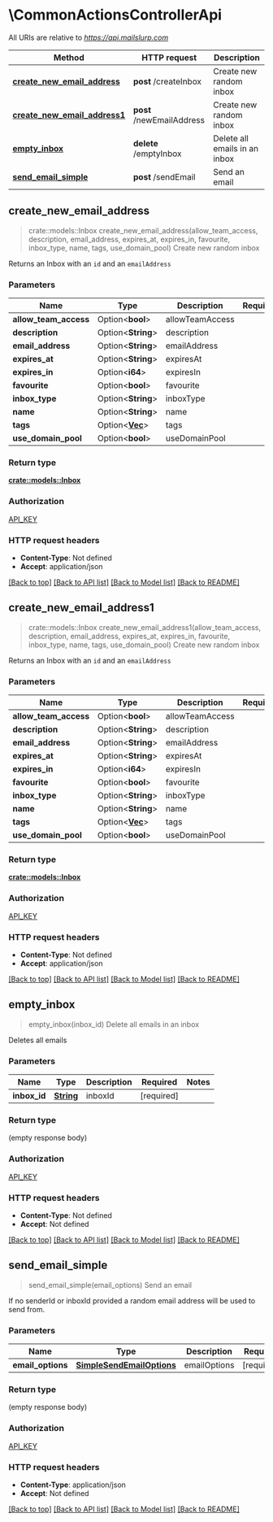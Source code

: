 # \CommonActionsControllerApi

All URIs are relative to *https://api.mailslurp.com*

Method | HTTP request | Description
------------- | ------------- | -------------
[**create_new_email_address**](CommonActionsControllerApi#create_new_email_address) | **post** /createInbox | Create new random inbox
[**create_new_email_address1**](CommonActionsControllerApi#create_new_email_address1) | **post** /newEmailAddress | Create new random inbox
[**empty_inbox**](CommonActionsControllerApi#empty_inbox) | **delete** /emptyInbox | Delete all emails in an inbox
[**send_email_simple**](CommonActionsControllerApi#send_email_simple) | **post** /sendEmail | Send an email



## create_new_email_address

> crate::models::Inbox create_new_email_address(allow_team_access, description, email_address, expires_at, expires_in, favourite, inbox_type, name, tags, use_domain_pool)
Create new random inbox

Returns an Inbox with an `id` and an `emailAddress`

### Parameters


Name | Type | Description  | Required | Notes
------------- | ------------- | ------------- | ------------- | -------------
**allow_team_access** | Option<**bool**> | allowTeamAccess |  |
**description** | Option<**String**> | description |  |
**email_address** | Option<**String**> | emailAddress |  |
**expires_at** | Option<**String**> | expiresAt |  |
**expires_in** | Option<**i64**> | expiresIn |  |
**favourite** | Option<**bool**> | favourite |  |
**inbox_type** | Option<**String**> | inboxType |  |
**name** | Option<**String**> | name |  |
**tags** | Option<[**Vec<String>**](String)> | tags |  |
**use_domain_pool** | Option<**bool**> | useDomainPool |  |

### Return type

[**crate::models::Inbox**](Inbox)

### Authorization

[API_KEY](../README#API_KEY)

### HTTP request headers

- **Content-Type**: Not defined
- **Accept**: application/json

[[Back to top]](#) [[Back to API list]](../README#documentation-for-api-endpoints) [[Back to Model list]](../README#documentation-for-models) [[Back to README]](../README)


## create_new_email_address1

> crate::models::Inbox create_new_email_address1(allow_team_access, description, email_address, expires_at, expires_in, favourite, inbox_type, name, tags, use_domain_pool)
Create new random inbox

Returns an Inbox with an `id` and an `emailAddress`

### Parameters


Name | Type | Description  | Required | Notes
------------- | ------------- | ------------- | ------------- | -------------
**allow_team_access** | Option<**bool**> | allowTeamAccess |  |
**description** | Option<**String**> | description |  |
**email_address** | Option<**String**> | emailAddress |  |
**expires_at** | Option<**String**> | expiresAt |  |
**expires_in** | Option<**i64**> | expiresIn |  |
**favourite** | Option<**bool**> | favourite |  |
**inbox_type** | Option<**String**> | inboxType |  |
**name** | Option<**String**> | name |  |
**tags** | Option<[**Vec<String>**](String)> | tags |  |
**use_domain_pool** | Option<**bool**> | useDomainPool |  |

### Return type

[**crate::models::Inbox**](Inbox)

### Authorization

[API_KEY](../README#API_KEY)

### HTTP request headers

- **Content-Type**: Not defined
- **Accept**: application/json

[[Back to top]](#) [[Back to API list]](../README#documentation-for-api-endpoints) [[Back to Model list]](../README#documentation-for-models) [[Back to README]](../README)


## empty_inbox

> empty_inbox(inbox_id)
Delete all emails in an inbox

Deletes all emails

### Parameters


Name | Type | Description  | Required | Notes
------------- | ------------- | ------------- | ------------- | -------------
**inbox_id** | [**String**]() | inboxId | [required] |

### Return type

 (empty response body)

### Authorization

[API_KEY](../README#API_KEY)

### HTTP request headers

- **Content-Type**: Not defined
- **Accept**: Not defined

[[Back to top]](#) [[Back to API list]](../README#documentation-for-api-endpoints) [[Back to Model list]](../README#documentation-for-models) [[Back to README]](../README)


## send_email_simple

> send_email_simple(email_options)
Send an email

If no senderId or inboxId provided a random email address will be used to send from.

### Parameters


Name | Type | Description  | Required | Notes
------------- | ------------- | ------------- | ------------- | -------------
**email_options** | [**SimpleSendEmailOptions**](SimpleSendEmailOptions) | emailOptions | [required] |

### Return type

 (empty response body)

### Authorization

[API_KEY](../README#API_KEY)

### HTTP request headers

- **Content-Type**: application/json
- **Accept**: Not defined

[[Back to top]](#) [[Back to API list]](../README#documentation-for-api-endpoints) [[Back to Model list]](../README#documentation-for-models) [[Back to README]](../README)

